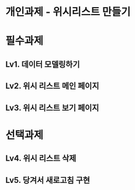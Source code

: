 # 개인과제 - 위시리스트 만들기 

# 필수과제 
## Lv1. 데이터 모델링하기
## Lv2. 위시 리스트 메인 페이지
## Lv3. 위시 리스트 보기 페이지

# 선택과제 
## Lv4. 위시 리스트 삭제
## Lv5. 당겨서 새로고침 구현
